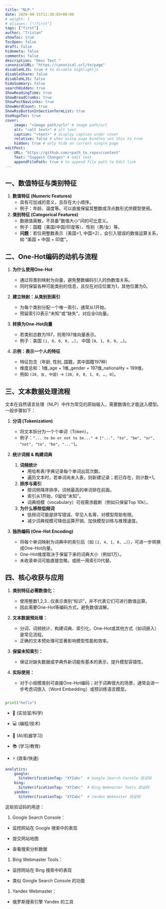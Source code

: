 ```yaml
---
title: "NLP-"
date: 2020-09-15T11:30:03+00:00
# weight: 1
# aliases: ["/first"]
tags: ["first"]
author: "Tristan"
showToc: true
TocOpen: false
draft: false
hidemeta: false
comments: false
description: "Desc Text."
canonicalURL: "https://canonical.url/to/page"
disableHLJS: true # to disable highlightjs
disableShare: false
disableHLJS: false
hideSummary: false
searchHidden: true
ShowReadingTime: true
ShowBreadCrumbs: true
ShowPostNavLinks: true
ShowWordCount: true
ShowRssButtonInSectionTermList: true
UseHugoToc: true
cover:
    image: "<image path/url>" # image path/url
    alt: "<alt text>" # alt text
    caption: "<text>" # display caption under cover
    relative: false # when using page bundles set this to true
    hidden: true # only hide on current single page
editPost:
    URL: "https://github.com/<path_to_repo>/content"
    Text: "Suggest Changes" # edit text
    appendFilePath: true # to append file path to Edit link
---
```


## 一、数值特征与类别特征

1. **数值特征 (Numeric Features)**  
   - 具有可加减的意义，且存在大小顺序。  
   - 例子：年龄、温度等。可以直接保留其整数或浮点数形式供模型使用。
2. **类别特征 (Categorical Features)**  
   - 数据值离散，不具备“数值大小”间的可比意义。  
   - 例子：国籍（美国/中国/印度等）、性别（男/女）等。  
   - **问题**：若仅用整数表示（美国=1, 中国=2），会引入错误的数值运算关系，如 “美国 + 中国 = 印度”。  

## 二、One-Hot编码的动机与流程

1. **为什么使用One-Hot**  
   - 通过将类别映射为向量，避免整数编码引入的伪数值关系。  
   - 同时保留各种可能类别的信息，且仅在对应位置为1，其他位置为0。  

2. **建立映射：从类别到索引**  
   - 为每个类别分配一个唯一索引，通常从1开始。  
   - 预留索引0表示“未知”或“缺失”，对应全0向量。  

3. **转换为One-Hot向量**  
   - 若类别总数为197，则用197维向量表示。  
   - 例子：美国 `[1, 0, 0, 0, …]`， 中国 `[0, 1, 0, 0, …]`。  

4. **示例：表示一个人的特征**  
   - 特征包含（年龄, 性别, 国籍，其中国籍197种）  
   - 维度总和：1维_age + 1维_gender + 197维_nationality = 199维。  
   - 例如 `(28, 女, 中国)` → `[28, 0, 0, 1, 0, …, 0]`。  

## 三、文本数据处理流程

文本在自然语言处理（NLP）中作为常见的原始输入，需要数值化才能送入模型。一般步骤如下：

1. **分词 (Tokenization)**  
   - 将文本拆分为一个个单词（Token）。  
   - 例子：`"... to be or not to be..."` → `["...", "to", "be", "or", "not", "to", "be", "..."]`。  

2. **统计词频 & 构建词典**  
   1. **词频统计**  
      - 用哈希表/字典记录每个单词出现次数。  
      - 遍历文本时，若单词尚未入表，则新建记录；若已存在，则计数+1。  
   2. **排序与索引**  
      - 按词频降序排序，词频最高的单词排在前面。  
      - 索引从1开始，0留给“未知”。  
      - 词典规模（vocabulary）可视需求截断（例如只保留Top 10k）。  
   3. **为什么移除低频词**  
      - 低频词可能是拼写错误、罕见人名等，对模型帮助有限。  
      - 减少词典规模可降低运算开销、加快模型训练与推理速度。  

3. **独热编码 (One-Hot Encoding)**  
   - 将每个单词映射为词典中的索引后（如 `[2, 4, 1, 8, …]`），可进一步转换成One-Hot向量。  
   - One-Hot维度取决于保留下来的词典大小（例如1万）。  
   - 未收录单词可能直接忽略，或统一用索引0代替。  

## 四、核心收获与应用

1. **类别特征必需数值化：**  
   - 使用整数1,2,3…仅表示类别“标识”，并不代表它们可进行数值运算。  
   - 因此需要One-Hot等编码方式，避免数值误解。  

2. **文本数据预处理：**  
   - 分词、词频统计、构建词典、索引化、One-Hot或其他方式（如词嵌入）是常见流程。  
   - 正确的文本预处理可显著影响模型性能和效率。  

3. **保留未知索引：**  
   - 保证对缺失数据或字典外新词能有基本的表示，提升模型容错性。  

4. **实际使用：**  
   - 对于小规模类别可直接One-Hot编码；对于词典很大的场景，通常会进一步考虑词嵌入（Word Embedding）或预训练语言模型。







```python

print("hello")
```

- 🧪 (实验室/科学)

- 💻 (编程/技术)

- 🤖 (AI/机器学习)

- 📚 (学习/教育)

- ⚡ (效率/快速)





```yaml
analytics:
    google:
      SiteVerificationTag: "XYZabc"  # Google Search Console 验证码
    bing:
      SiteVerificationTag: "XYZabc"  # Bing Webmaster Tools 验证码
    yandex:
      SiteVerificationTag: "XYZabc"  # Yandex Webmaster 验证码
```

这些验证码的用途：

1. Google Search Console：

- 监控网站在 Google 搜索中的表现

- 提交网站地图

- 查看搜索分析数据

1. Bing Webmaster Tools：

- 监控网站在 Bing 搜索中的表现

- 类似 Google Search Console 的功能

1. Yandex Webmaster：

- 俄罗斯搜索引擎 Yandex 的工具

